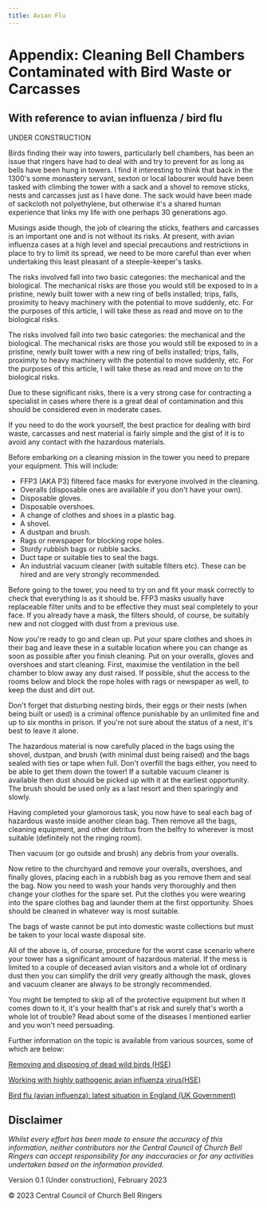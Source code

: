 ```yaml
---
title: Avian Flu
---
```


# Appendix: Cleaning Bell Chambers Contaminated with Bird Waste or Carcasses

## With reference to avian influenza / bird flu

UNDER CONSTRUCTION

Birds finding their way into towers, particularly bell chambers, has been an issue that ringers have had to deal with and try to prevent for as long as bells have been hung in towers. I find it interesting to think that back in the 1300's some monastery servant, sexton or local labourer would have been tasked with climbing the tower with a sack and a shovel to remove sticks, nests and carcasses just as I have done. The sack would have been made of sackcloth not polyethylene, but otherwise it's a shared human experience that links my life with one perhaps 30 generations ago.

Musings aside though, the job of clearing the sticks, feathers and carcasses is an important one and is not without its risks. At present, with avian influenza cases at a high level and special precautions and restrictions in place to try to limit its spread, we need to be more careful than ever when undertaking this least pleasant of a steeple-keeper's tasks.

The risks involved fall into two basic categories: the mechanical and the biological. The mechanical risks are those you would still be exposed to in a pristine, newly built tower with a new ring of bells installed; trips, falls, proximity to heavy machinery with the potential to move suddenly, etc. For the purposes of this article, I will take these as read and move on to the biological risks.

The risks involved fall into two basic categories: the mechanical and the biological. The mechanical risks are those you would still be exposed to in a pristine, newly built tower with a new ring of bells installed; trips, falls, proximity to heavy machinery with the potential to move suddenly, etc. For the purposes of this article, I will take these as read and move on to the biological risks.

Due to these significant risks, there is a very strong case for contracting a specialist in cases where there is a great deal of contamination and this should be considered even in moderate cases.

If you need to do the work yourself, the best practice for dealing with bird waste, carcasses and nest material is fairly simple and the gist of it is to avoid any contact with the hazardous materials.

Before embarking on a cleaning mission in the tower you need to prepare your equipment. This will include:

 - FFP3 (AKA P3) filtered face masks for everyone involved in the cleaning.
 - Overalls (disposable ones are available if you don't have your own).
 - Disposable gloves.
 - Disposable overshoes.
 - A change of clothes and shoes in a plastic bag.
 - A shovel.
 - A dustpan and brush.
 - Rags or newspaper for blocking rope holes.
 - Sturdy rubbish bags or rubble sacks.
 - Duct tape or suitable ties to seal the bags.
 - An industrial vacuum cleaner (with suitable filters etc). These can be hired and are very strongly recommended.

Before going to the tower, you need to try on and fit your mask correctly to check that everything is as it should be. FFP3 masks usually have replaceable filter units and to be effective they must seal completely to your face. If you already have a mask, the filters should, of course, be suitably new and not clogged with dust from a previous use.

Now you're ready to go and clean up. Put your spare clothes and shoes in their bag and leave these in a suitable location where you can change as soon as possible after you finish cleaning. Put on your overalls, gloves and overshoes and start cleaning. First, maximise the ventilation in the bell chamber to blow away any dust raised. If possible, shut the access to the rooms below and block the rope holes with rags or newspaper as well, to keep the dust and dirt out.

Don't forget that disturbing nesting birds, their eggs or their nests (when being built or used) is a criminal offence punishable by an unlimited fine and up to six months in prison. If you're not sure about the status of a nest, it's best to leave it alone.

The hazardous material is now carefully placed in the bags using the shovel, dustpan, and brush (with minimal dust being raised) and the bags sealed with ties or tape when full. Don't overfill the bags either, you need to be able to get them down the tower! If a suitable vacuum cleaner is available then dust should be picked up with it at the earliest opportunity. The brush should be used only as a last resort and then sparingly and slowly.

Having completed your glamorous task, you now have to seal each bag of hazardous waste inside another clean bag. Then remove all the bags, cleaning equipment, and other detritus from the belfry to wherever is most suitable (definitely not the ringing room).

Then vacuum (or go outside and brush) any debris from your overalls.

Now retire to the churchyard and remove your overalls, overshoes, and finally gloves, placing each in a rubbish bag as you remove them and seal the bag. Now you need to wash your hands very thoroughly and then change your clothes for the spare set. Put the clothes you were wearing into the spare clothes bag and launder them at the first opportunity. Shoes should be cleaned in whatever way is most suitable.

The bags of waste cannot be put into domestic waste collections but must be taken to your local waste disposal site.

All of the above is, of course, procedure for the worst case scenario where your tower has a significant amount of hazardous material. If the mess is limited to a couple of deceased avian visitors and a whole lot of ordinary dust then you can simplify the drill very greatly although the mask, gloves and vacuum cleaner are always to be strongly recommended.

You might be tempted to skip all of the protective equipment but when it comes down to it, it's your health that's at risk and surely that's worth a whole lot of trouble? Read about some of the diseases I mentioned earlier and you won't need persuading.

Further information on the topic is available from various sources, some of which are below:

[Removing and disposing of dead wild birds (HSE)](https://www.gov.uk/guidance/removing-and-disposing-of-dead-wild-birds)

[Working with highly pathogenic avian influenza virus(HSE)](https://www.hse.gov.uk/biosafety/diseases/avianflu.htm)

[Bird flu (avian influenza): latest situation in England (UK Government)](https://www.gov.uk/government/news/bird-flu-avian-influenza-latest-situation-in-england)

## Disclaimer
 
*Whilst every effort has been made to ensure the accuracy of this information, neither contributors nor the Central Council of Church Bell Ringers can accept responsibility for any inaccuracies or for any activities undertaken based on the information provided.*

Version 0.1 (Under construction), February 2023

© 2023 Central Council of Church Bell Ringers
